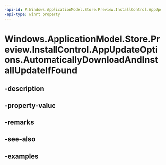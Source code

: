 ```yaml
---
-api-id: P:Windows.ApplicationModel.Store.Preview.InstallControl.AppUpdateOptions.AutomaticallyDownloadAndInstallUpdateIfFound
-api-type: winrt property
---
```


<!-- Property syntax.
public bool AutomaticallyDownloadAndInstallUpdateIfFound { get;  set; }
-->

# Windows.ApplicationModel.Store.Preview.InstallControl.AppUpdateOptions.AutomaticallyDownloadAndInstallUpdateIfFound

## -description

## -property-value

## -remarks

## -see-also

## -examples

